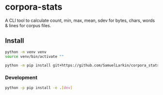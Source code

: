 # corpora-stats

A CLI tool to calculate count, min, max, mean, sdev for bytes, chars, words & lines for corpus files.

## Install

```sh
python -m venv venv
source venv/bin/activate ""
```

```sh
python -m pip install git+https://github.com/SamuelLarkin/corpora_stats
```

### Development

```sh
python -p pip install -e .[dev]
```
